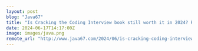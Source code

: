 ```yaml
---
layout: post
blog: "Java67"
title: "Is Cracking the Coding Interview book still worth it in 2024? Review"
date: 2024-06-17T14:17:00Z
image: images/java.png
remote_url: "http://www.java67.com/2024/06/is-cracking-coding-interview-book-still.html"
---
```

